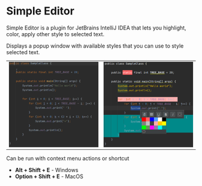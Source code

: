 # Simple Editor

Simple Editor is a plugin for JetBrains IntelliJ IDEA that lets you highlight, color, apply other style to selected text.

Displays a popup window with available styles that you can use to style selected text.

<table>
  <tr>
    <td><img src="screenshots/demo.gif"/></td>
    <td><img src="screenshots/colored-example.png"/></td>
  </tr>
 </table>

Can be run with context menu actions or shortcut

* **Alt + Shift + E** - Windows
* **Option + Shift + E** - MacOS
